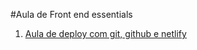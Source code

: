 #Aula de Front end essentials

1. <a href="fervent-beaver-br38a1.netlify.app">Aula de deploy com git, github e netlify </a>
